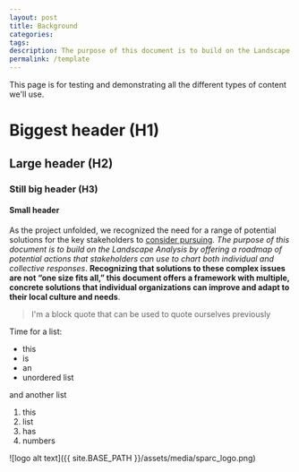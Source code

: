 ```yaml
---
layout: post
title: Background
categories:
tags:
description: The purpose of this document is to build on the Landscape Analysis by offering a roadmap of potential actions that stakeholders can use to chart both individual and collective responses.
permalink: /template
---
```


This page is for testing and demonstrating all the different types of content we'll use.

# Biggest header (H1)
## Large header (H2)
### Still big header (H3)
#### Small header

As the project unfolded, we recognized the need for a range of potential solutions for the key stakeholders to [consider pursuing](https://josephmcarthur.github.io/infrastructure/template). *The purpose of this document is to build on the Landscape Analysis by offering a roadmap of potential actions that stakeholders can use to chart both individual and collective responses*. **Recognizing that solutions to these complex issues are not “one size fits all,” this document offers a framework with multiple, concrete solutions that individual organizations can improve and adapt to their local culture and needs**.

> I'm a block quote that can be used to quote ourselves previously

Time for a list:

* this
* is
* an
* unordered list

and another list

1. this
2. list
3. has
4. numbers

![logo alt text]({{ site.BASE_PATH }}/assets/media/sparc_logo.png)
